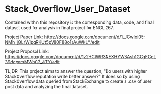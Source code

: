 # Stack_Overflow_User_Dataset
 Contained within this repository is the corresponding data, code, and final dataset used for analysis in final project for ENGL 267.

 Project Paper Link: https://docs.google.com/document/d/1_JCwIoi05-NMh_jQLrWIpqRKUt5pV80F88o1sAuWkLY/edit

 Project Proposal Link: https://docs.google.com/document/d/1z2HCIWR3NEXHYWBAsh1GCgFCeL39dcpersMWnC2_4TY/edit

 TL;DR. This project aims to answer the question, "Do users with higher StackOverflow reputation write better answer?" It does so by using StackOverflow data queried from StackExchange to create a .csv of user post data and analyzing the final dataset. 

